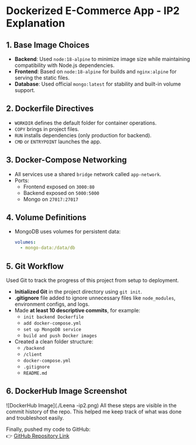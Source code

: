 # Dockerized E-Commerce App - IP2 Explanation

## 1. Base Image Choices
- **Backend**: Used `node:18-alpine` to minimize image size while maintaining compatibility with Node.js dependencies.
- **Frontend**: Based on `node:18-alpine` for builds and `nginx:alpine` for serving the static files.
- **Database**: Used official `mongo:latest` for stability and built-in volume support.

## 2. Dockerfile Directives
- `WORKDIR` defines the default folder for container operations.
- `COPY` brings in project files.
- `RUN` installs dependencies (only production for backend).
- `CMD` or `ENTRYPOINT` launches the app.

## 3. Docker-Compose Networking
- All services use a shared `bridge` network called `app-network`.
- Ports:
  - Frontend exposed on `3000:80`
  - Backend exposed on `5000:5000`
  - Mongo on `27017:27017`

## 4. Volume Definitions
- MongoDB uses volumes for persistent data:
  ```yaml
  volumes:
    - mongo-data:/data/db

## 5. Git Workflow

Used Git to track the progress of this project from setup to deployment.

- **Initialized Git** in the project directory using `git init`.
- **.gitignore** file added to ignore unnecessary files like `node_modules`, environment configs, and logs.
- Made **at least 10 descriptive commits**, for example:
  - `init backend Dockerfile`
  - `add docker-compose.yml`
  - `set up MongoDB service`
  - `build and push Docker images`
- Created a clean folder structure:
  - `/backend`
  - `/client`
  - `docker-compose.yml`
  - `.gitignore`
  - `README.md`
## 6. DockerHub Image Screenshot

![DockerHub Image](./Leena -ip2.png)
All these steps are visible in the commit history of the repo. This helped me keep track of what was done and troubleshoot easily.

Finally, pushed my code to GitHub:  
👉 [GitHub Repository Link](https://github.com/wanjikusys)

